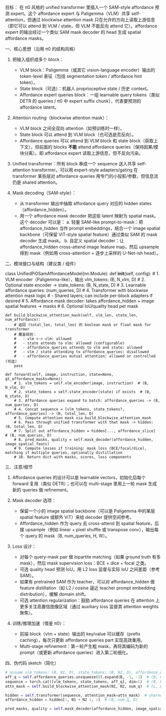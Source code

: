 目标：
在 π0 风格的 unified transformer 里插入一个 SAM-style affordance 预测 expert。这个 affordance expert 与 Paligemma（VLM）共享 self-attention，但通过 blockwise attention mask 只在允许的方向上读取上游信息（即它可以 attend 到 VLM / state，但 VLM 不能反向 attend 它）。affordance expert 的输出经过一个类似 SAM mask decoder 的 head 生成 spatial affordance masks。

一、核心思想（沿用 π0 的结构风格）
1. 把输入组织成多个 block：
   - VLM block：Paligemma（或其它 vision-language encoder）输出的 token-level 表征（包括 segmentation token / affordance hint token）。
   - State block（可选）：机器人 proprioceptive state / 历史 context。
   - Affordance expert queries block：一组 learnable query tokens（类似 DETR 的 queries / π0 中 expert suffix chunk），代表要预测的 affordance latent。

2. Attention routing（blockwise attention mask）：
   - VLM block 之间全双向 attention（如预训练时一样）。
   - State block 可以 attend 到 VLM block（也可选是否反向）。
   - Affordance queries 可以 attend 到 VLM block 和 state block（获取上下文），但前面的 blocks **不能** attend affordance queries（保持因果/模块分离）。即 affordance expert 读取上游信息，但不反向污染。

3. Unified transformer：所有 block 串成一个 sequence 送入共享 self-attention transformer。可以用 expert-style adapters/gating 在 transformer 某些层对 affordance queries 用专门的小投影/参数，但信息流仍是 shared attention。

4. Mask decoding（SAM-style）：
   - 从 transformer 输出中抽取 affordance query 对应的 hidden states（affordance_hidden）。
   - 用一个 affordance mask decoder 把这些 latent 映射为 spatial mask。这个 decoder 可以是：
     a. 轻量 SAM-like prompt-to-mask：把 affordance_hidden 当作 prompt embeddings，结合一个 image spatial backbone（可保留 ViT-style spatial feature）通过类似 SAM 的 mask decoder 生成 mask。
     b. 自定义 spatial decoder：让 affordance_hidden cross-attend image feature map，然后 upsample 得到 mask（例如用 cross-attention + 逐步上采样的 U-Net-ish head）。

二、模块接口与结构（建议类 / 组件）

class UnifiedPi0SamAffordanceModel(nn.Module):
    def __init__(self, config):
        # 1. VLM encoder（Paligemma-like），输出 vlm_tokens: (B, N_vlm, D)
        # 2. Optional state encoder -> state_tokens: (B, N_state, D)
        # 3. Learnable affordance queries: (num_queries, D)
        # 4. Transformer with blockwise attention mask logic
        #    - Shared layers; can include per-block adapters if desired
        # 5. Affordance mask decoder: takes affordance_hidden + image spatial features -> masks
        # 6. Optional IoU/quality head per mask

    def build_blockwise_attention_mask(self, vlm_len, state_len, num_affordance):
        # 返回 (total_len, total_len) 的 boolean mask or float mask for transformer
        # 覆盖规则：
        #   - vlm <-> vlm: allowed
        #   - state attends to vlm: allowed (configurable)
        #   - affordance_queries attends to vlm and state: allowed
        #   - vlm / state attending to affordance_queries: disallowed
        #   - affordance_queries mutual attention: allowed or controlled (可选)
        pass

    def forward(self, image, instruction, state=None, gt_affordance_masks=None):
        # 1. vlm_tokens = self.vlm_encoder(image, instruction)  # (B, N_vlm, D)
        # 2. state_tokens = self.state_encoder(state) if exists  # (B, N_state, D)
        # 3. Affordance queries expand to batch: affordance_queries -> (B, num_queries, D)
        # 4. Concat sequence = [vlm_tokens, state_tokens?, affordance_queries] -> (B, total_len, D)
        # 5. Compute attention mask via build_blockwise_attention_mask
        # 6. Pass through unified transformer with that mask -> hidden: (B, total_len, D)
        # 7. Split out affordance_hidden = hidden[..., affordance_slice]  # (B, num_queries, D)
        # 8. pred_masks, quality = self.mask_decoder(affordance_hidden, image_spatial_feats)
        # 9. Compute losses if training: mask loss (BCE/focal/dice), matching if multiple queries, optionally distillation
        # 10. Return dict with masks, scores, loss components

三、注意/细节

1. Affordance queries 的设计可以是 learnable vectors，初始化后每个 forward 复用（类似 DETR）；也可以在 multi-stage 里用上一轮 mask 生成新的 queries 做 refinement。

2. Mask decoder 选项：
   - 保留一个小的 image spatial backbone（可以是 Paligemma 中的某层 spatial feature 或额外 ViT）来给 decoder 提供空间参考。
   - Affordance_hidden 作为 query 去 cross-attend 到 spatial feature，后接 upsample（例如 linear + pixel shuffle 或 transpose conv），输出每个 query 的 mask（B, num_queries, H, W）。

3. Loss 设计：
   - 对每个 query-mask pair 做 bipartite matching（如果 ground truth 有多 mask），然后 mask supervision loss：BCE + dice + focal 之类。
   - 可选 quality head 预测 IoU，用 L2 loss 监督与实际 IoU 之间差距（参考 SAM）。
   - 如果有 pretrained SAM 作为 teacher，可以对 affordance_hidden 做 feature distillation（如 L2 / cosine 逼近 teacher prompt embedding distribution），缓解 domain shift。
   - 可选 attention regularization：鼓励 affordance queries 在 attention 上更多关注高置信图像区域（通过 auxiliary loss 监督其 attention weights 聚焦）。

4. 训练/推理加速（借鉴 π0）：
   - 前端 block（vlm + state）输出的 key/value 可以缓存（prefix caching），每次只更新 affordance queries part 实现高效重用。
   - Multi-stage refinement：第一轮产生粗 mask，再将其编码为新的 prompt（或更新 affordance queries）进入第二轮细化。

四、伪代码 sketch（简化）

```python
# assume vlm_tokens: (B, N1, D), state_tokens: (B, N2, D), affordance_queries: (num_q, D)
aff_q = self.affordance_queries.unsqueeze(0).expand(B, -1, -1)  # (B, num_q, D)
sequence = torch.cat([vlm_tokens, state_tokens, aff_q], dim=1)  # (B, L, D)
attn_mask = self.build_blockwise_attention_mask(N1, N2, num_q)  # (L, L)

hidden = self.transformer(sequence, attention_mask=attn_mask)  # shared self-attention
affordance_hidden = hidden[:, N1 + N2 :, :]  # (B, num_q, D)

pred_masks, quality = self.mask_decoder(affordance_hidden, image_spatial_feats)
